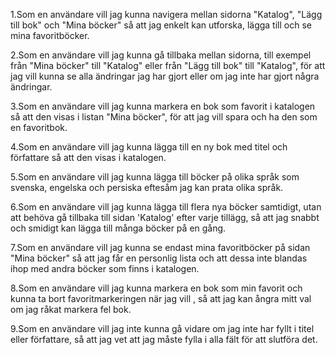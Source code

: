 
1.Som en användare vill jag kunna navigera mellan sidorna "Katalog", "Lägg till bok" och "Mina böcker" så att jag enkelt kan utforska, lägga till och se mina favoritböcker.

2.Som en användare vill jag kunna gå tillbaka mellan sidorna, till exempel från "Mina böcker" till "Katalog" eller från "Lägg till bok" till "Katalog", för att jag vill kunna se alla ändringar jag har gjort eller om jag inte har gjort några ändringar.

3.Som en användare vill jag kunna markera en bok som favorit i katalogen så att den visas i listan "Mina böcker", för att jag vill spara och ha den som en favoritbok.

4.Som en användare vill jag kunna lägga till en ny bok med titel och författare så att den visas i katalogen.

5.Som en användare vill jag kunna lägga till böcker på olika språk som svenska, engelska och persiska eftesåm jag kan prata olika språk.

6.Som en användare vill jag kunna lägga till flera nya böcker samtidigt, utan att behöva gå tillbaka till sidan 'Katalog' efter varje tillägg, så att jag snabbt och smidigt kan lägga till många böcker på en gång.

7.Som en användare vill jag kunna se endast mina favoritböcker på sidan "Mina böcker" så att jag får en personlig lista och att dessa inte blandas ihop med andra böcker som finns i katalogen.

8.Som en användare vill jag kunna markera en bok som min favorit och kunna ta bort favoritmarkeringen när jag vill , så att jag kan ångra mitt val om jag råkat markera fel bok.

9.Som en användare vill jag inte kunna gå vidare om jag inte har fyllt i titel eller författare, så att jag vet att jag måste fylla i alla fält för att slutföra det.